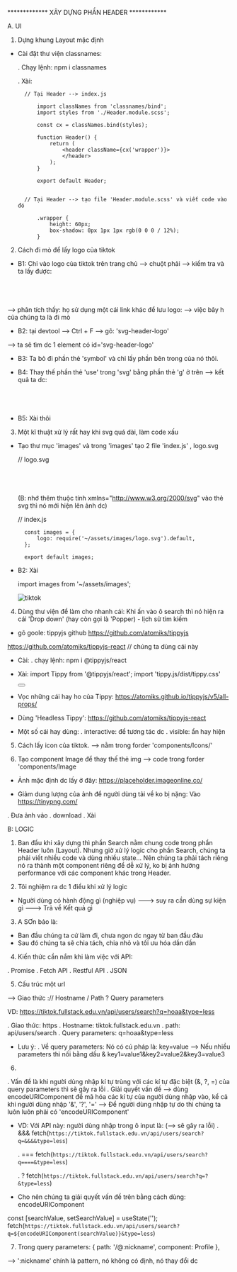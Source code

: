 ************* XÂY DỰNG PHẦN HEADER ************

A. UI

1. Dựng khung Layout mặc định

- Cài đặt thư viện classnames: 

    . Chạy lệnh: npm i classnames

    . Xài:

        // Tại Header --> index.js

            import classNames from 'classnames/bind';
            import styles from './Header.module.scss';

            const cx = classNames.bind(styles);

            function Header() {
                return (
                    <header className={cx('wrapper')}>
                    </header>
                );
            }

            export default Header;
            

        // Tại Header --> tạo file 'Header.module.scss' và viết code vào đó

            .wrapper {
                height: 60px;
                box-shadow: 0px 1px 1px rgb(0 0 0 / 12%);
            }



2. Cách đi mò để lấy logo của tiktok

- B1: Chỉ vào logo của tiktok trên trang chủ --> chuột phải --> kiểm tra
và ta lấy được:

    <svg height="42" width="118" alt="TikTok">
        <use xlink:href="#svg-header-logo"></use>
    </svg>

--> phân tích thấy: họ sử dụng một cái link khác để lưu logo: <use xlink:href="#svg-header-logo"></use>
--> việc bây h của chúng ta là đi mò

- B2: tại devtool --> Ctrl + F --> gõ: 'svg-header-logo'

--> ta sẽ tìm dc 1 element có id='svg-header-logo'

<symbol id="svg-header-logo">
    <g clip-path="url(#clip0)"><path d=" 27.8381..." fill="#25F4EE"></path><path d="9 924C8.04854 28.324 7.42255 28.1578 6.86682 27.8637C7.58224 28.8674 8.75758 29.5259 10.0862 29.5259Z" fill="#25F4EE"></path><path d="M23.9923..." fill="#25F4EE"></path><path d="M20.4088..." fill="#FE2C55"></path><path d="M8.70642.." fill="#FE2C55"></path><path d="M23.9921.. " fill="#FE2C55"></path><path d="M17.4127..." fill="black"></path><path d="M30.0477..." fill="black"></path><path d="M69.0317..." fill="black"></path><path d="M45.7295..." fill="black"></path><path d="M52.347..." fill="black"></path><path d="M102.49..." fill="black"></path><path d="M48.0929..." fill="black"></path><path d="M83.5445..." fill="#25F4EE"></path><path d="M92.8579..." fill="#FE2C55"></path><path d="M91.5803..." fill="black"></path></g><defs><clipPath id="clip0"><rect width="118" height="42" fill="white"></rect></clipPath></defs>
</symbol>

- B3: Ta bỏ đi phần thẻ 'symbol' và chỉ lấy phần bên trong của nó thôi.

    <g clip-path="url(#clip0)"><path d=" 27.8381..." fill="#25F4EE"></path><path d="9 924C8.04854 28.324 7.42255 28.1578 6.86682 27.8637C7.58224 28.8674 8.75758 29.5259 10.0862 29.5259Z" fill="#25F4EE"></path><path d="M23.9923..." fill="#25F4EE"></path><path d="M20.4088..." fill="#FE2C55"></path><path d="M8.70642.." fill="#FE2C55"></path><path d="M23.9921.. " fill="#FE2C55"></path><path d="M17.4127..." fill="black"></path><path d="M30.0477..." fill="black"></path><path d="M69.0317..." fill="black"></path><path d="M45.7295..." fill="black"></path><path d="M52.347..." fill="black"></path><path d="M102.49..." fill="black"></path><path d="M48.0929..." fill="black"></path><path d="M83.5445..." fill="#25F4EE"></path><path d="M92.8579..." fill="#FE2C55"></path><path d="M91.5803..." fill="black"></path></g><defs><clipPath id="clip0"><rect width="118" height="42" fill="white"></rect></clipPath></defs>

- B4: Thay thế phần thẻ 'use' trong 'svg' bằng phần thẻ 'g' ở trên --> kết quả ta dc:

    <svg height="42" width="118" alt="TikTok">
            <g clip-path="url(#clip0)"><path d=" 27.8381..." fill="#25F4EE"></path><path d="9 924C8.04854 28.324 7.42255 28.1578 6.86682 27.8637C7.58224 28.8674 8.75758 29.5259 10.0862 29.5259Z" fill="#25F4EE"></path><path d="M23.9923..." fill="#25F4EE"></path><path d="M20.4088..." fill="#FE2C55"></path><path d="M8.70642.." fill="#FE2C55"></path><path d="M23.9921.. " fill="#FE2C55"></path><path d="M17.4127..." fill="black"></path><path d="M30.0477..." fill="black"></path><path d="M69.0317..." fill="black"></path><path d="M45.7295..." fill="black"></path><path d="M52.347..." fill="black"></path><path d="M102.49..." fill="black"></path><path d="M48.0929..." fill="black"></path><path d="M83.5445..." fill="#25F4EE"></path><path d="M92.8579..." fill="#FE2C55"></path><path d="M91.5803..." fill="black"></path></g><defs><clipPath id="clip0"><rect width="118" height="42" fill="white"></rect></clipPath></defs>
    </svg>

- B5: Xài thôi


3. Một kĩ thuật xử lý rất hay khi svg quá dài, làm code xấu

- Tạo thư mục 'images' và trong 'images' tạo 2 file 'index.js' , logo.svg 

    // logo.svg

    <svg xmlns="http://www.w3.org/2000/svg" height="42" width="118" alt="TikTok">
            <g clip-path="url(#clip0)"><path d=" 27.8381..." fill="#25F4EE"></path><path d="9 924C8.04854 28.324 7.42255 28.1578 6.86682 27.8637C7.58224 28.8674 8.75758 29.5259 10.0862 29.5259Z" fill="#25F4EE"></path><path d="M23.9923..." fill="#25F4EE"></path><path d="M20.4088..." fill="#FE2C55"></path><path d="M8.70642.." fill="#FE2C55"></path><path d="M23.9921.. " fill="#FE2C55"></path><path d="M17.4127..." fill="black"></path><path d="M30.0477..." fill="black"></path><path d="M69.0317..." fill="black"></path><path d="M45.7295..." fill="black"></path><path d="M52.347..." fill="black"></path><path d="M102.49..." fill="black"></path><path d="M48.0929..." fill="black"></path><path d="M83.5445..." fill="#25F4EE"></path><path d="M92.8579..." fill="#FE2C55"></path><path d="M91.5803..." fill="black"></path></g><defs><clipPath id="clip0"><rect width="118" height="42" fill="white"></rect></clipPath></defs>
    </svg>

    (B: nhớ thêm thuộc tính xmlns="http://www.w3.org/2000/svg" vào thẻ svg thì nó mới hiện lên ảnh dc)

    // index.js

        const images = {
            logo: require('~/assets/images/logo.svg').default,
        };

        export default images;


- B2: Xài

    import images from '~/assets/images';

    <img src={images.logo} alt="tiktok" />


4. Dùng thư viện để làm cho nhanh cái: Khi ấn vào ô search thì nó hiện ra cái 'Drop down' (hay còn gọi là 'Popper) - lịch sử tìm kiếm

- gõ goole: tippyjs github
https://github.com/atomiks/tippyjs

https://github.com/atomiks/tippyjs-react   // chúng ta dùng cái này

- Cài:
    . chạy lệnh: npm i @tippyjs/react

- Xài:
    import Tippy from '@tippyjs/react';
    import 'tippy.js/dist/tippy.css'

    <Tippy content="Tìm kiếm">
        <button className={cx('search-btn')}>
            <FontAwesomeIcon icon={faMagnifyingGlass} />
        </button>
    </Tippy>

- Vọc những cái hay ho của Tippy:
    https://atomiks.github.io/tippyjs/v5/all-props/

- Dùng 'Headless Tippy': https://github.com/atomiks/tippyjs-react

- Một số cái hay dùng:
    . interactive: để tương tác dc
    . visible: ẩn hay hiện


5. Cách lấy icon của tiktok. --> nằm trong forder 'components/Icons/'


6. Tạo component Image để thay thế thẻ img --> code trong forder 'components/Image

- Ảnh mặc định dc lấy ở đây: 
https://placeholder.imageonline.co/

- Giảm dung lượng của ảnh để người dùng tải về ko bị nặng: Vào
https://tinypng.com/ 

. Đưa ảnh vảo
. download
. Xài 


B: LOGIC

1. Ban đầu khi xây dựng thì phần Search nằm chung code trong phần Header luôn (Layout).
Nhưng giờ xử lý logic cho phần Search, chúng ta phải viết nhiều code và dùng nhiều state... Nên chúng ta phải tách riêng nó ra thành một component riêng để dễ xử lý, ko bị ảnh hưởng performance với các component khác trong Header.


2. Tôi nghiệm ra dc 1 điều khi xử lý logic

- Người dùng có hành động gì (nghiệp vụ) ---> suy ra cần dùng sự kiện gì ---> Trả về Kết quả gì


3. A SƠn bảo là:
- Ban đầu chúng ta cứ làm đi, chưa ngon dc ngay từ ban đầu đâu
- Sau đó chúng ta sẽ chia tách, chia nhỏ và tối ưu hóa dần dần

4. Kiến thức cần nắm khi làm việc với API:

. Promise
. Fetch API
. Restful API
. JSON

5. Cấu trúc một url

--> Giao thức :// Hostname / Path ? Query parameters

VD: https://tiktok.fullstack.edu.vn/api/users/search?q=hoaa&type=less

. Giao thức: https
. Hostname: tiktok.fullstack.edu.vn
. path: api/users/search
. Query parameters: q=hoaa&type=less

- Lưu ý:
    . Về query parameters: Nó có cú pháp là: key=value
    --> Nếu nhiều parameters thì nối bằng dấu &
       key1=value1&key2=value2&key3=value3


6.  
. Vấn đề là khi người dùng nhập kí tự trùng với các kí tự đặc biệt (&, ?, =) của query parameters thì sẽ gây ra lỗi
. Giải quyết vấn dề  --> dùng encodeURIComponent để mã hóa các kí tự của người dùng nhập vào, kể cả khi người dùng nhập '&', '?', '='
--> Để người dùng nhập tự do thì chúng ta luôn luôn phải có 'encodeURIComponent'

- VD: Với API này: người dùng nhập trong ô input là: (--> sẽ gây ra lỗi)
    . &&&
        fetch(`https://tiktok.fullstack.edu.vn/api/users/search?q=&&&&type=less`)

    . ===
        fetch(`https://tiktok.fullstack.edu.vn/api/users/search?q====&type=less`)

    . ?
        fetch(`https://tiktok.fullstack.edu.vn/api/users/search?q=?&type=less`)

- Cho nên chúng ta giải quyết vấn đề trên bằng cách dùng: encodeURIComponent

const [searchValue, setSearchValue] = useState('');
fetch(`https://tiktok.fullstack.edu.vn/api/users/search?q=${encodeURIComponent(searchValue)}&type=less`)


7. Trong query parameters:
{ path: '/@:nickname', component: Profile },

--> ':nickname' chính là pattern, nó không có định, nó thay đổi dc
